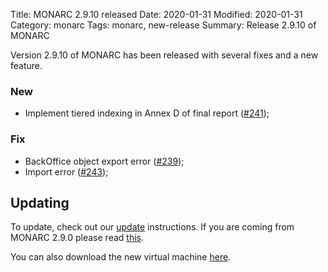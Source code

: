 Title: MONARC 2.9.10 released
Date: 2020-01-31
Modified: 2020-01-31
Category: monarc
Tags: monarc, new-release
Summary: Release 2.9.10 of MONARC

Version 2.9.10 of MONARC has been released with several fixes and a new feature.


### New

- Implement tiered indexing in Annex D of final report
  ([#241](https://github.com/monarc-project/MonarcAppFO/issues/241));

### Fix

- BackOffice object export error
  ([#239](https://github.com/monarc-project/MonarcAppFO/issues/239));
- Import error
  ([#243](https://github.com/monarc-project/MonarcAppFO/issues/243));


## Updating

To update, check out our
[update](http://monarc.lu/documentation/technical-guide/#monarc-update) instructions.
If you are coming from MONARC 2.9.0 please read
[this](/news/2019/11/25/monarc-291-released/#updating).

You can also download the new virtual machine
[here](https://github.com/monarc-project/MonarcAppFO/releases/tag/v2.9.10).
